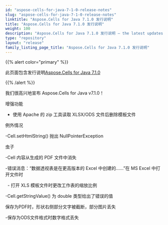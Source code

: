 ```yaml
---
id: "aspose-cells-for-java-7-1-0-release-notes"
slug: "aspose-cells-for-java-7-1-0-release-notes"
linktitle: "Aspose.Cells for Java 7.1.0 发行说明"
title: "Aspose.Cells for Java 7.1.0 发行说明"
weight: 100
description: "Aspose.Cells for Java 7.1.0 发行说明 – the latest updates and fixes."
type: "repository"
layout: "release"
family_listing_page_title: "Aspose.Cells for Java 7.1.0 发行说明"
---
```

{{% alert color="primary" %}} 

此页面包含发行说明[Aspose.Cells for Java 7.1.0](https://releases.aspose.com/cells/java/new-releases/aspose.cells-for-java-7.1.0/)

{{% /alert %}} 

我们很高兴地宣布 Aspose.Cells for Java v7.1.0！

增强功能

- 使用 Apache 的 zip 工具读取 XLSX/ODS 文件后删除模板文件

例外情况

-Cell.setHtmlString() 抛出 NullPointerException

虫子

 -Cell 内容从生成的 PDF 文件中消失

-错误消息：“数据透视表是在更高版本的 Excel 中创建的……”在 MS Excel 中打开文件时

` `- 打开 XLS 模板文件时更改工作表的缩放比例

-Cell.getStringValue() 为 double 类型给出了错误的值

 保存为PDF时，形状右侧部分文字被截断，部分图片丢失

-保存为ODS文件格式时数字格式丢失
